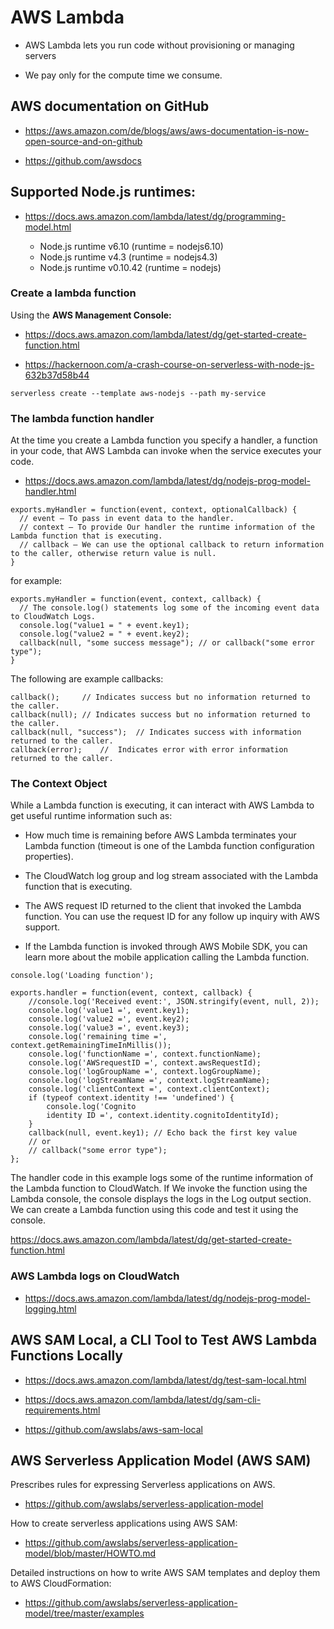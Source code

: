 # AWS Lambda

- AWS Lambda lets you run code without provisioning or managing servers

- We pay only for the compute time we consume.

## AWS documentation on GitHub

- https://aws.amazon.com/de/blogs/aws/aws-documentation-is-now-open-source-and-on-github

- https://github.com/awsdocs

## Supported Node.js runtimes:

- https://docs.aws.amazon.com/lambda/latest/dg/programming-model.html

  - Node.js runtime v6.10 (runtime = nodejs6.10)
  - Node.js runtime v4.3 (runtime = nodejs4.3)
  - Node.js runtime v0.10.42 (runtime = nodejs)

### Create a lambda function

 Using the **AWS Management Console:**

- https://docs.aws.amazon.com/lambda/latest/dg/get-started-create-function.html

- https://hackernoon.com/a-crash-course-on-serverless-with-node-js-632b37d58b44

```
serverless create --template aws-nodejs --path my-service
```

### The lambda function handler

At the time you create a Lambda function you specify a handler, a function in your code, that AWS Lambda can invoke when the service executes your code.

- https://docs.aws.amazon.com/lambda/latest/dg/nodejs-prog-model-handler.html

```
exports.myHandler = function(event, context, optionalCallback) {
  // event – To pass in event data to the handler.
  // context – To provide Our handler the runtime information of the Lambda function that is executing.
  // callback – We can use the optional callback to return information to the caller, otherwise return value is null.
}
```

for example:

```
exports.myHandler = function(event, context, callback) {
  // The console.log() statements log some of the incoming event data to CloudWatch Logs.
  console.log("value1 = " + event.key1);
  console.log("value2 = " + event.key2);
  callback(null, "some success message"); // or callback("some error type"); 
}
```

The following are example callbacks:

```
callback();     // Indicates success but no information returned to the caller.
callback(null); // Indicates success but no information returned to the caller.
callback(null, "success");  // Indicates success with information returned to the caller.
callback(error);    //  Indicates error with error information returned to the caller.
```

### The Context Object

While a Lambda function is executing, it can interact with AWS Lambda to get useful runtime information such as:

- How much time is remaining before AWS Lambda terminates your Lambda function (timeout is one of the Lambda function configuration properties).

- The CloudWatch log group and log stream associated with the Lambda function that is executing.

- The AWS request ID returned to the client that invoked the Lambda function. You can use the request ID for any follow up inquiry with AWS support.

- If the Lambda function is invoked through AWS Mobile SDK, you can learn more about the mobile application calling the Lambda function.

```
console.log('Loading function');

exports.handler = function(event, context, callback) {
    //console.log('Received event:', JSON.stringify(event, null, 2));
    console.log('value1 =', event.key1);
    console.log('value2 =', event.key2);
    console.log('value3 =', event.key3);
    console.log('remaining time =', context.getRemainingTimeInMillis());
    console.log('functionName =', context.functionName);
    console.log('AWSrequestID =', context.awsRequestId);
    console.log('logGroupName =', context.logGroupName);
    console.log('logStreamName =', context.logStreamName);
    console.log('clientContext =', context.clientContext);
    if (typeof context.identity !== 'undefined') {
        console.log('Cognito
        identity ID =', context.identity.cognitoIdentityId);
    }    
    callback(null, event.key1); // Echo back the first key value
    // or
    // callback("some error type"); 
};
```

The handler code in this example logs some of the runtime information of the Lambda function to CloudWatch. If We invoke the function using the Lambda console, the console displays the logs in the Log output section. We can create a Lambda function using this code and test it using the console.

https://docs.aws.amazon.com/lambda/latest/dg/get-started-create-function.html

### AWS Lambda logs on CloudWatch

- https://docs.aws.amazon.com/lambda/latest/dg/nodejs-prog-model-logging.html
    
##  AWS SAM Local, a CLI Tool to Test AWS Lambda Functions Locally

- https://docs.aws.amazon.com/lambda/latest/dg/test-sam-local.html

- https://docs.aws.amazon.com/lambda/latest/dg/sam-cli-requirements.html

- https://github.com/awslabs/aws-sam-local

## AWS Serverless Application Model (AWS SAM)

Prescribes rules for expressing Serverless applications on AWS.

- https://github.com/awslabs/serverless-application-model

How to create serverless applications using AWS SAM:

- https://github.com/awslabs/serverless-application-model/blob/master/HOWTO.md

Detailed instructions on how to write AWS SAM templates and deploy them to AWS CloudFormation:

- https://github.com/awslabs/serverless-application-model/tree/master/examples
